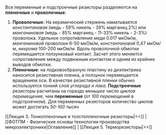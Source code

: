 Все переменные и подстроечные резисторы разделяются на **пленочные** и **проволочные**:
1. **Проволочные**: На керамический стержень наматывается *константановая* (медь - 59% никель - 39% марганец 2%) или *манганиновая* (медь - 85% марганец - 11-33% никель - 2-3%) проволока. Удельное сопротивление *меди* 0.017 мкОм/м, *манганиновой* проволоки 6-50 мкОм/м, *константановой* 0,47 мкОм/м, *нихрома* 100-200 мкОм/м. Вдоль проволочной обмотки перемещается ползунковый контакт. Засчет этого меняется сопротивление между подвижным контактом и одним из крайних выводов обмотки.
2. **Пленочные**: на подковообразную пластину из диэлектрика наносится резистивная пленка, а ползунок перемещается вращением оси. В качестве резистивной пленки обычно используется тонкий слой *углерода* и *лака*. 
**Подстроечные** резисторы расчитаны на гораздо *меньшее число циклов перемещения*, чем **переменные** (от *100 перемещений* в подстроечном). Для переменных резисторов количество циклов может достигать *50-100 тысяч*

[[Лекция 3. Тонкопленочные и толстопленочные резисторы|<<]] | [[ФОТПМ - Физические основы технологии производства микроэлектроники|Оглавление]] | [[Лекция 5. Терморезисторы|>>]]